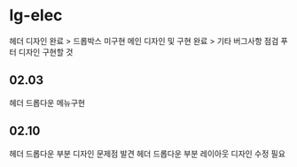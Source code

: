# lg-elec
헤더 디자인 완료 > 드롭박스 미구현
메인 디자인 및 구현 완료 > 기타 버그사항 점검
푸터 디자인 구현할 것
## 02.03
헤더 드롭다운 메뉴구현
## 02.10
헤더 드롭다운 부분 디자인 문제점 발견
헤더 드롭다운 부분 레이아웃 디자인 수정 필요
